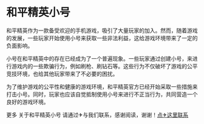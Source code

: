 # 和平精英小号

和平精英作为一款备受欢迎的手机游戏，吸引了大量玩家的加入。然而，随着游戏的发展，一些玩家开始使用小号来获取一些非法利益，这给游戏环境带来了一定的负面影响。

小号在和平精英中的存在已经成为了一个普遍现象。一些玩家通过创建小号，来进行游戏内的一些欺骗行为，例如刷枪、刷钻石等。这些行为不仅破坏了游戏的公平竞技环境，也给其他玩家带来了不必要的困扰。

为了维护游戏的公平性和健康的游戏环境，和平精英官方已经开始采取一些措施来打击小号。同时，玩家也应该自觉抵制使用小号来进行不正当行为，共同营造一个良好的游戏环境。

更多 关于和平精英小号 请通过✈与我们联系，感谢阅读，谢谢！[点✈这里联系](https://111.k02.cc)